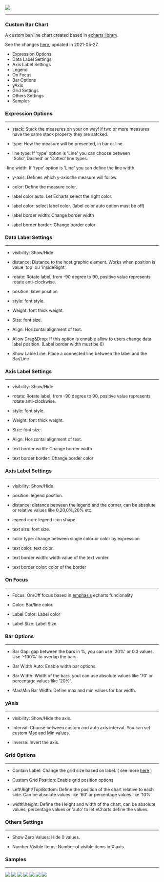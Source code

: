 ![](http://soeva.com.br/wp-content/uploads/2020/12/Logo500x111-1.png)

------------

### Custom Bar Chart

A custom bar/line chart created based in [echarts library](https://echarts.apache.org/en/index.html "echarts library").

See the changes [here](https://github.com/WedersonCD/customBarChart/blob/main/CHANGELOG.MD "Changed Log"), updated in 2021-05-27.

- Expression Options
- Data Label Settings
- Axis Label Settings
- Legend
- On Focus
- Bar Options
- yAxis
- Grid Settings
- Others Settings
- Samples


### Expression Options

------------

- stack: Stack the measures on your on way! if two or more measures have the same stack property they are satcked.

- type: How the measure will be presented, in bar or line.

- line type: If 'type' option is 'Line' you can choose between 'Solid','Dashed' or 'Dotted' line types.

-line width: If 'type' option is 'Line' you can define the line width.

- y-axis: Defines which y-axis the measure will follow.

- color: Define the measure color.

- label color auto: Let Echarts select the right color.

- label color: select label color. (label color auto option must be off) 

- label border width: Change border width

- label border border: Change border color


### Data Label Settings

------------

- visibility: Show/Hide

- distance: Distance to the host graphic element. Works when position is  value 'top' ou 'insideRight'.

- rotate: Rotate label, from -90 degree to 90, positive value represents rotate anti-clockwise.

- position: label position

- style: font style.

- Weight: font thick weight.

- Size: font size.

- Align: Horizontal alignment of text.

- Allow Drag&Drop: If this option is ennable allow to users change data label position. (Label border width must be 0)

- Show Lable Line: Place a connected line between the label and the Bar/Line


### Axis Label Settings

------------

- visibility: Show/Hide

- rotate: Rotate label, from -90 degree to 90, positive value represents rotate anti-clockwise.

- style: font style.

- Weight: font thick weight.

- Size: font size.

- Align: Horizontal alignment of text.

- text border width: Change border width

- text border border: Change border color


### Axis Label Settings

------------

- visibility: Show/Hide.

- position: legend position.

- distance: distance between the legend and the corner, can be absolute or relative values like 0,20,0%,20% etc.

- legend icon: legend icon shape.

- text size: font size.

- color type: change between single color or color by expression

- text color: text color.

- text border width: width value of the text vorder.

- text border color: color of the border


### On Focus

------------

- Focus: On/Off focus based in [emphasis](https://echarts.apache.org/en/option.html#series-bar.emphasis) echarts funcionality

- Color: Bar/line color.

- Label Color: Label color

- Label Size: Label Size.

### Bar Options

------------

- Bar Gap: gap between the bars in %, you can use '30%' or 0.3 values. Use '-100%' to overlap the bars.

- Bar Width Auto: Enable width bar options.

- Bar Width: Width of the bars, yout can use absolute values like '70' or percentage values like '20%'.

- Max\Min Bar Width: Define max and min values for bar width. 

### yAxis

------------

- visibility: Show/Hide the axis.

- Interval: Choose between custom and auto axis interval. You can set custom Max and Min values.

- Inverse: Invert the axis.

### Grid Options

------------

- Contain Label: Change the grid size based on label. ( see more [here](https://echarts.apache.org/en/option.html#grid.containLabel) )

- Custom Grid Position: Enable grid position options

- Left\Right\Top\Bottom: Define the position of the chart relative to each side. Can be absolute values like '60' or percentage values like '10%'.

- width\height: Define the Height and width of the chart, can be absolute values, percentage values or 'auto' to let eCharts define the values.


### Others Settings

------------

- Show Zero Values: Hide 0 values.

- Number Visible Items: Number of visible items in X axis.

### Samples

------------
![](https://i.imgur.com/X32MBv4.png)
![](https://i.imgur.com/FNvoj4D.png)
![](https://i.imgur.com/2x4x4nc.png)
![](https://i.imgur.com/U5t0ou2.png)
![](https://i.imgur.com/zgBTdmw.png)
![](https://i.imgur.com/zXC3fkG.png)
![](https://i.imgur.com/KhJFj3D.png)

